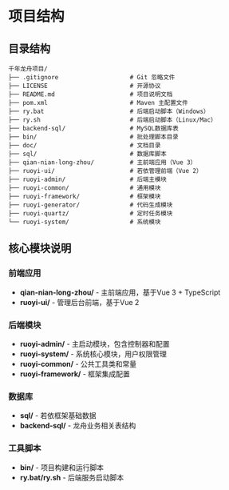 # 项目结构

## 目录结构

```
千年龙舟项目/
├── .gitignore                    # Git 忽略文件
├── LICENSE                       # 开源协议
├── README.md                     # 项目说明文档
├── pom.xml                       # Maven 主配置文件
├── ry.bat                        # 后端启动脚本（Windows）
├── ry.sh                         # 后端启动脚本（Linux/Mac）
├── backend-sql/                  # MySQL数据库表
├── bin/                          # 批处理脚本目录
├── doc/                          # 文档目录
├── sql/                          # 数据库脚本
├── qian-nian-long-zhou/          # 主前端应用（Vue 3）
├── ruoyi-ui/                     # 若依管理前端（Vue 2）
├── ruoyi-admin/                  # 后端主模块
├── ruoyi-common/                 # 通用模块
├── ruoyi-framework/              # 框架模块
├── ruoyi-generator/              # 代码生成模块
├── ruoyi-quartz/                 # 定时任务模块
└── ruoyi-system/                 # 系统模块
```

## 核心模块说明

### 前端应用
- **qian-nian-long-zhou/** - 主前端应用，基于Vue 3 + TypeScript
- **ruoyi-ui/** - 管理后台前端，基于Vue 2

### 后端模块
- **ruoyi-admin/** - 主启动模块，包含控制器和配置
- **ruoyi-system/** - 系统核心模块，用户权限管理
- **ruoyi-common/** - 公共工具类和常量
- **ruoyi-framework/** - 框架集成配置

### 数据库
- **sql/** - 若依框架基础数据
- **backend-sql/** - 龙舟业务相关表结构

### 工具脚本
- **bin/** - 项目构建和运行脚本
- **ry.bat/ry.sh** - 后端服务启动脚本